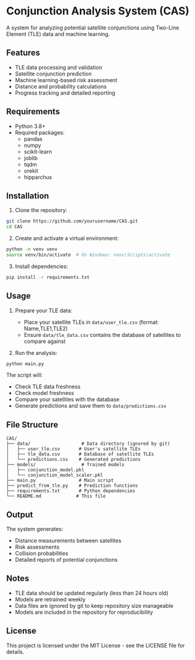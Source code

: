 # Conjunction Analysis System (CAS)

A system for analyzing potential satellite conjunctions using Two-Line Element (TLE) data and machine learning.

## Features

- TLE data processing and validation
- Satellite conjunction prediction
- Machine learning-based risk assessment
- Distance and probability calculations
- Progress tracking and detailed reporting

## Requirements

- Python 3.8+
- Required packages:
  - pandas
  - numpy
  - scikit-learn
  - joblib
  - tqdm
  - orekit
  - hipparchus

## Installation

1. Clone the repository:
```bash
git clone https://github.com/yourusername/CAS.git
cd CAS
```

2. Create and activate a virtual environment:
```bash
python -m venv venv
source venv/bin/activate  # On Windows: venv\Scripts\activate
```

3. Install dependencies:
```bash
pip install -r requirements.txt
```

## Usage

1. Prepare your TLE data:
   - Place your satellite TLEs in `data/user_tle.csv` (format: Name,TLE1,TLE2)
   - Ensure `data/tle_data.csv` contains the database of satellites to compare against

2. Run the analysis:
```bash
python main.py
```

The script will:
- Check TLE data freshness
- Check model freshness
- Compare your satellites with the database
- Generate predictions and save them to `data/predictions.csv`

## File Structure

```
CAS/
├── data/                   # Data directory (ignored by git)
│   ├── user_tle.csv       # User's satellite TLEs
│   ├── tle_data.csv       # Database of satellite TLEs
│   └── predictions.csv    # Generated predictions
├── models/                 # Trained models
│   ├── conjunction_model.pkl
│   └── conjunction_model_scaler.pkl
├── main.py                # Main script
├── predict_from_tle.py    # Prediction functions
├── requirements.txt       # Python dependencies
└── README.md             # This file
```

## Output

The system generates:
- Distance measurements between satellites
- Risk assessments
- Collision probabilities
- Detailed reports of potential conjunctions

## Notes

- TLE data should be updated regularly (less than 24 hours old)
- Models are retrained weekly
- Data files are ignored by git to keep repository size manageable
- Models are included in the repository for reproducibility

## License

This project is licensed under the MIT License - see the LICENSE file for details. 